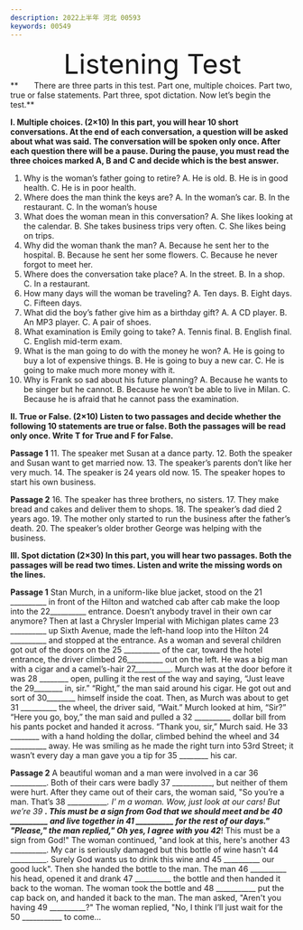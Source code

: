 ```yaml
---
description: 2022上半年 河北 00593 
keywords: 00549
---
```

<div align='center'> <font size="70">Listening Test</font> </div>
**&emsp;&emsp;There are three parts in this test. Part one, multiple choices. Part two, true or false statements. Part three, spot dictation. Now let’s begin the test.**

**I. Multiple choices. (2×10)
In this part, you will hear 10 short conversations. At the end of each conversation, a question will be asked about what was said. The conversation will be spoken only once. After each question there will be a pause. During the pause, you must read the three choices marked A, B and C and decide which is the best answer.**

1. Why is the woman’s father going to retire?
A. He is old.			 B. He is in good health.		C. He is in poor health.
2. Where does the man think the keys are?
A. In the woman’s car.	 B. In the restaurant.			C. In the woman’s house
3. What does the woman mean in this conversation?
A. She likes looking at the calendar.
B. She takes business trips very often.
C. She likes being on trips.
4. Why did the woman thank the man?
A. Because he sent her to the hospital.
B. Because he sent her some flowers.
C. Because he never forgot to meet her.
5. Where does the conversation take place?
A. In the street.		B. In a shop.					C. In a restaurant.
6. How many days will the woman be traveling?
A. Ten days.			B. Eight days.				C. Fifteen days.
7. What did the boy’s father give him as a birthday gift?
A. A CD player.		B. An MP3 player.			C. A pair of shoes.
8. What examination is Emily going to take?
A. Tennis final.		B. English final.				C. English mid-term exam.
9. What is the man going to do with the money he won?
A. He is going to buy a lot of expensive things.
B. He is going to buy a new car.
C. He is going to make much more money with it.
10. Why is Frank so sad about his future planning?
A. Because he wants to be singer but he cannot.
B. Because he won’t be able to live in Milan.
C. Because he is afraid that he cannot pass the examination.

**II. True or False. (2×10)
Listen to two passages and decide whether the following 10 statements are true or false. Both the passages will be read only once. Write T for True and F for False.**

**Passage 1**
11.  The speaker met Susan at a dance party.
12.  Both the speaker and Susan want to get married now.
13.  The speaker’s parents don’t like her very much.
14.  The speaker is 24 years old now.
15.  The speaker hopes to start his own business.

**Passage 2**
16.  The speaker has three brothers, no sisters.
17.  They make bread and cakes and deliver them to shops.
18.  The speaker’s dad died 2 years ago.
19.  The mother only started to run the business after the father’s death.
20.  The speaker’s older brother George was helping with the business.

**III. Spot dictation (2×30)
In this part, you will hear two passages. Both the passages will be read two times. Listen and write the missing words on the lines.**

**Passage 1**
Stan Murch, in a uniform-like blue jacket, stood on the 21 __________ in front of the Hilton and watched cab after cab make the loop into the 22__________ entrance. Doesn’t anybody travel in their own car anymore? 
Then at last a Chrysler Imperial with Michigan plates came 23 __________ up Sixth Avenue, made the left-hand loop into the Hilton 24 __________ and stopped at the entrance. As a woman and several children got out of the doors on the 25 __________ of the car, toward the hotel entrance, the driver climbed 26__________ out on the left. He was a big man with a cigar and a camel’s-hair 27__________. 
Murch was at the door before it was 28 ________ open, pulling it the rest of the way and saying, “Just leave the 29________ in, sir.”
“Right,” the man said around his cigar. He got out and sort of 30________ himself inside the coat. Then, as Murch was about to get 31 __________ the wheel, the driver said, “Wait.”
Murch looked at him, “Sir?”
“Here you go, boy,” the man said and pulled a 32 __________ dollar bill from his pants pocket and handed it across.
“Thank you, sir,” Murch said. He 33 ________ with a hand holding the dollar, climbed behind the wheel and 34 __________ away.
He was smiling as he made the right turn into 53rd Street; it wasn’t every day a man gave you a tip for 35 ________ his car.

**Passage 2**
A beautiful woman and a man were involved in a car 36 __________. Both of their cars were badly 37 ___________, but neither of them were hurt.
    After they came out of their cars, the woman said, "So you’re a man. That’s 38 ____________. I' m a woman. Wow, just look at our cars! But we’re 39 __________. This must be a sign from God that we should meet and be 40 __________ and live together in 41 __________ for the rest of our days."
    "Please," the man replied," Oh yes, I agree with you 42___________! This must be a sign from God!" The woman continued, "and look at this, here's another 43 __________. My car is seriously damaged but this bottle of wine hasn't 44 __________. Surely God wants us to drink this wine and 45 __________ our good luck". Then she handed the bottle to the man.
The man 46 __________ his head, opened it and drank 47 __________ the bottle and then handed it back to the woman. The woman took the bottle and 48 ___________ put the cap back on, and handed it back to the man.
    The man asked, "Aren't you having 49 __________?" The woman replied, "No, I think I’ll just wait for the 50 ___________ to come…

